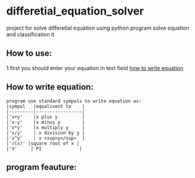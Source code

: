 # differetial_equation_solver
project for solve differetial equation using python
program solve equation and classification it

## How to use:
  1.first you should enter your equation in text field <a href="#">how to write equation</a>
  
## How to write equation:
	program use standard sympols to write equation as:
	|sympol   |equalivent to    |
	|---------|-----------------|
	|'x+y'    |x plus y         |
	|'x-y'    |x minus y        |
	|'x*y'    |x multiply y     |
	|'x/y'    | x division by y |
	|'x^y'    | x <sup>y</sup>  |
	|'√(x)' |square root of x |
	|'π'     | PI              |
	
## program feauture: 
